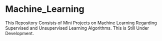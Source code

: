# Machine_Learning
This Repository Consists of Mini Projects on Machine Learning Regarding Supervised and Unsupervised Learning Algorithms. This is Still Under Development.
